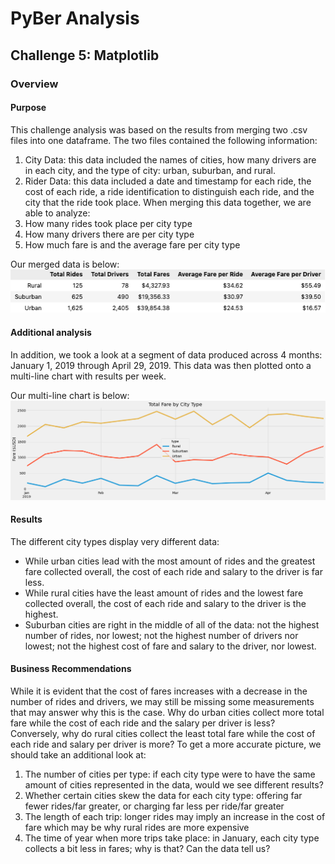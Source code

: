 # PyBer Analysis
## Challenge 5: Matplotlib
### Overview
#### Purpose
This challenge analysis was based on the results from merging two .csv files into one dataframe. The two files contained the following information:
1. City Data: this data included the names of cities, how many drivers are in each city, and the type of city: urban, suburban, and rural.
2. Rider Data: this data included a date and timestamp for each ride, the cost of each ride, a ride identification to distinguish each ride, and the city that the ride took place.
When merging this data together, we are able to analyze:
1. How many rides took place per city type
2. How many drivers there are per city type
3. How much fare is and the average fare per city type

Our merged data is below:                        
![Total Rides](Resources/Total_Rides.png)

#### Additional analysis
In addition, we took a look at a segment of data produced across 4 months: January 1, 2019 through April 29, 2019. This data was then plotted onto a multi-line chart with results per week.

Our multi-line chart is below:
![Plot](Resources/Plot.png)

#### Results
The different city types display very different data:
- While urban cities lead with the most amount of rides and the greatest fare collected overall, the cost of each ride and salary to the driver is far less.
- While rural cities have the least amount of rides and the lowest fare collected overall, the cost of each ride and salary to the driver is the highest.
- Suburban cities are right in the middle of all of the data: not the highest number of rides, nor lowest; not the highest number of drivers nor lowest; not the highest cost of fare and salary to the driver, nor lowest.

#### Business Recommendations
While it is evident that the cost of fares increases with a decrease in the number of rides and drivers, we may still be missing some measurements that may answer why this is the case. Why do urban cities collect more total fare while the cost of each ride and the salary per driver is less? Conversely, why do rural cities collect the least total fare while the cost of each ride and salary per driver is more? To get a more accurate picture, we should take an additional look at:
1. The number of cities per type: if each city type were to have the same amount of cities represented in the data, would we see different results?
2. Whether certain cities skew the data for each city type: offering far fewer rides/far greater, or charging far less per ride/far greater
3. The length of each trip: longer rides may imply an increase in the cost of fare which may be why rural rides are more expensive
4. The time of year when more trips take place: in January, each city type collects a bit less in fares; why is that? Can the data tell us?
